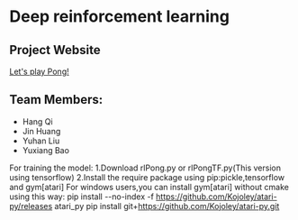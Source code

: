 # Deep reinforcement learning
## Project Website
   [Let's play Pong!](https://liuyuhanalex.github.io/Deep-reinforcement-learning/)
## Team Members:
- Hang Qi
- Jin Huang
- Yuhan Liu
- Yuxiang Bao

For training the model:
1.Download rlPong.py or rlPongTF.py(This version using tensorflow)
2.Install the require package using pip:pickle,tensorflow and gym[atari]
  For windows users,you can install gym[atari] without cmake using this way:
  pip install --no-index -f https://github.com/Kojoley/atari-py/releases atari_py
  pip install git+https://github.com/Kojoley/atari-py.git
